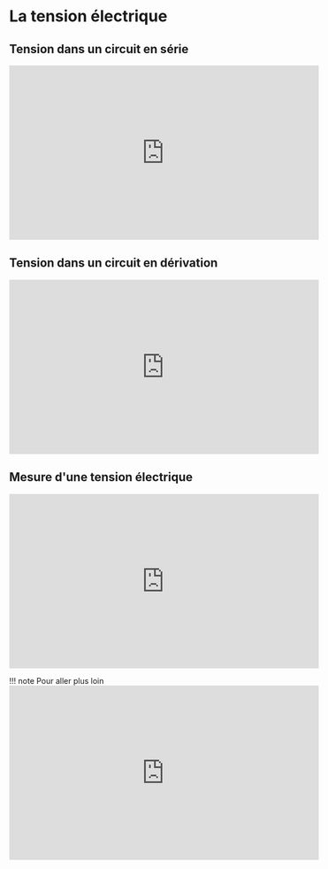 # La tension électrique


## Tension dans un circuit en série
<iframe title="Tensions dans un circuit en série" src="https://video.lycee-experimental.org/videos/embed/45e94d83-a3c3-4762-b22b-b774567cd4c0" allowfullscreen="" sandbox="allow-same-origin allow-scripts allow-popups" width="560" height="315" frameborder="0"></iframe>

## Tension dans un circuit en dérivation
<iframe title="Tension dans un circuit en dérivation" src="https://video.lycee-experimental.org/videos/embed/14126319-4e47-431b-91b1-e6c90ea083aa" allowfullscreen="" sandbox="allow-same-origin allow-scripts allow-popups" width="560" height="315" frameborder="0"></iframe>

## Mesure d'une tension électrique
<iframe title="Mesurer une tension électrique" src="https://video.lycee-experimental.org/videos/embed/47252cfb-6a0d-4028-a57f-04169b468823" allowfullscreen="" sandbox="allow-same-origin allow-scripts allow-popups" width="560" height="315" frameborder="0"></iframe>


!!! note Pour aller plus loin
    <iframe title="La Tension expliquée" src="https://video.lycee-experimental.org/videos/embed/e8a89b54-331b-4fa5-8a7f-70a7a49ec401" allowfullscreen="" sandbox="allow-same-origin allow-scripts allow-popups" width="560" height="315" frameborder="0"></iframe>